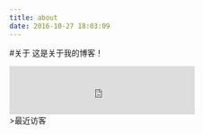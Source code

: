 ```yaml
---
title: about
date: 2016-10-27 18:03:09
---
```

#关于
这是关于我的博客！
<!-- 只显示播放器 -->
<div style="max-width: 350px;max-height: 150px">
<iframe frameborder="no" border="0" marginwidth="0" marginheight="0" width=330 height=86 src="http://music.163.com/outchain/player?type=2&id=26418130&auto=1&height=66"></iframe>
</div>
>最近访客
<div class="ds-recent-visitors" data-num-items="28" data-avatar-size="25" id="ds-recent-visitors"></div>